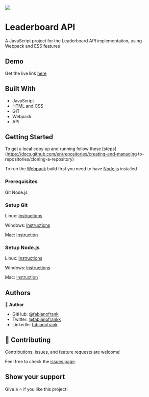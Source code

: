 ![](https://img.shields.io/badge/Microverse-blueviolet)

# Leaderboard API

A JavaScript project for the Leaderboard API implementation, using Webpack and ES6 features

## Demo
Get the live link [here](https://fabianofrank.github.io/todo-app/)

## Built With

- JavaScript
- HTML and CSS
- GIT
- Webpack
- API

## Getting Started
To get a local copy up and running follow these [steps](https://docs.github.com/en/repositories/creating-and-managing to-repositories/cloning-a-repository)

To run the [Webpack](https://webpack.js.org/guides/getting-started/) build first you need to have [Node.js](https://nodejs.org/en/download/package-manager/) installed

### Prerequisites
Git
Node.js

### Setup Git

Linux: [Instructions](https://git-scm.com/book/en/v2/Getting-Started-Installing-Git)

Windows: [Instructions](https://git-for-windows.github.io)

Mac: [Instruction](https://sourceforge.net/projects/git-osx-installer/files/)

### Setup Node.js

Linux: [Instructions](https://nodejs.org/en/download/package-manager/#debian-and-ubuntu-based-linux-distributions)

Windows: [Instructions](https://nodejs.org/en/download/package-manager/#windows)

Mac: [Instruction](https://nodejs.org/en/download/package-manager/#macos)

## Authors

👤 **Author**

- GitHub: [@fabianofrank](https://github.com/fabianofrank)
- Twitter: [@fabianofrankk](https://twitter.com/fabianofrankk)
- LinkedIn: [fabianofrank](https://linkedin.com/in/fabianofrank)


## 🤝 Contributing

Contributions, issues, and feature requests are welcome!

Feel free to check the [issues page](../../issues/).

## Show your support

Give a ⭐️ if you like this project!
